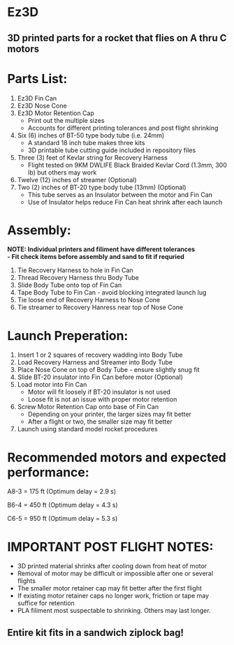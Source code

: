 # Ez3D
## 3D printed parts for a rocket that flies on A thru C motors

# Parts List:
1. Ez3D Fin Can
2. Ez3D Nose Cone
3. Ez3D Motor Retention Cap
   - Print out the multiple sizes
   - Accounts for different printing tolerances and post flight shrinking 
5. Six (6) inches of BT-50 type body tube (i.e. 24mm)
   - A standard 18 inch tube makes three kits
   - 3D printable tube cutting guide included in repository files
6. Three (3) feet of Kevlar string for Recovery Harness
   - Flight tested on 9KM DWLIFE Black Braided Kevlar Cord (1.3mm, 300 lb) but others may work
8. Twelve (12) inches of streamer (Optional)
9. Two (2) inches of BT-20 type body tube (13mm) (Optional)
    - This tube serves as an Insulator between the motor and Fin Can
    - Use of Insulator helps reduce Fin Can heat shrink after each launch
  


# Assembly: 

**NOTE: Individual printers and filiment have different tolerances** <br />
**- Fit check items before assembly and sand to fit if requried**
     
1. Tie Recovery Harness to hole in Fin Can
2. Thread Recovery Harness thru Body Tube
3. Slide Body Tube onto top of Fin Can
4. Tape Body Tube to Fin Can - avoid blocking integrated launch lug
5. Tie loose end of Recovery Harness to Nose Cone
6. Tie streamer to Recovery Hanress near top of Nose Cone


# Launch Preperation:
1. Insert 1 or 2 squares of recovery wadding into Body Tube
2. Load Recovery Harness and Streamer into Body Tube
3. Place Nose Cone on top of Body Tube - ensure slightly snug fit
4. Slide BT-20 insulator into Fin Can before motor (Optional)
5. Load motor into Fin Can
    - Motor will fit loosely if BT-20 insulator is not used
    - Loose fit is not an issue with proper motor retention
7. Screw Motor Retention Cap onto base of Fin Can
   - Depending on your printer, the larger sizes may fit better
   - After a flight or two, the smaller size may fit better
9. Launch using standard model rocket procedures

# Recommended motors and expected performance: 



A8-3         = 175 ft  (Optimum delay = 2.9 s)

B6-4         = 450 ft (Optimum delay = 4.3 s)

C6-5         = 950 ft (Optimum delay = 5.3 s)


# IMPORTANT POST FLIGHT NOTES:
- 3D printed material shrinks after cooling down from heat of motor
- Removal of motor may be difficult or impossible after one or several flights
- The smaller motor retainer cap may fit better after the first flight
- If existing motor retainer caps no longer work, friction or tape may suffice for retention
- PLA filiment most suspectable to shrinking. Others may last longer.

## Entire kit fits in a sandwich ziplock bag!


